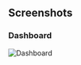 ## Screenshots

### Dashboard
![Dashboard](https://github.com/Ahmadh24/Health-Monitor-App/blob/main/Screenshots/Screenshot%202024-12-08%20at%208.22.13%E2%80%AFPM.png)
